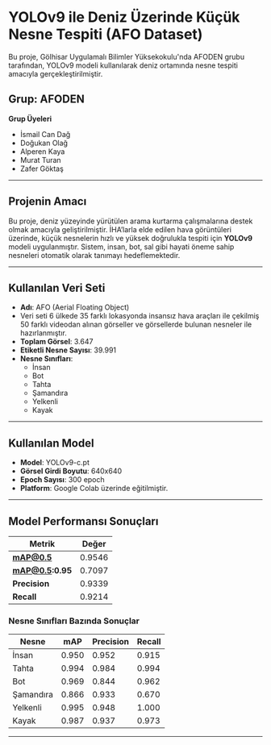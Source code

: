 # YOLOv9 ile Deniz Üzerinde Küçük Nesne Tespiti (AFO Dataset)
Bu proje, Gölhisar Uygulamalı Bilimler Yüksekokulu'nda AFODEN grubu tarafından, YOLOv9 modeli kullanılarak deniz ortamında nesne tespiti amacıyla gerçekleştirilmiştir.

## Grup: AFODEN
**Grup Üyeleri**  
- İsmail Can Dağ  
- Doğukan Olağ  
- Alperen Kaya
- Murat Turan    
- Zafer Göktaş  

---

## Projenin Amacı

Bu proje, deniz yüzeyinde yürütülen arama kurtarma çalışmalarına destek olmak amacıyla geliştirilmiştir. İHA’larla elde edilen hava görüntüleri üzerinde, küçük nesnelerin hızlı ve yüksek doğrulukla tespiti için **YOLOv9** modeli uygulanmıştır. Sistem, insan, bot, sal gibi hayati öneme sahip nesneleri otomatik olarak tanımayı hedeflemektedir.

---

## Kullanılan Veri Seti

- **Adı**: AFO (Aerial Floating Object)
- Veri seti 6 ülkede 35 farklı lokasyonda insansız hava araçları ile çekilmiş 50 farklı videodan alınan görseller ve görsellerde bulunan nesneler ile hazırlanmıştır.
- **Toplam Görsel**: 3.647
- **Etiketli Nesne Sayısı**: 39.991  
- **Nesne Sınıfları**:  
  - İnsan  
  - Bot  
  - Tahta  
  - Şamandıra  
  - Yelkenli  
  - Kayak   

---
## Kullanılan Model

- **Model**: YOLOv9-c.pt
- **Görsel Girdi Boyutu**: 640x640   
- **Epoch Sayısı**: 300 epoch  
- **Platform**: Google Colab üzerinde eğitilmiştir.

---

## Model Performansı Sonuçları

| Metrik            | Değer   |
|-------------------|---------|
| **mAP@0.5**       | 0.9546  |
| **mAP@0.5:0.95**  | 0.7097  |
| **Precision**     | 0.9339  |
| **Recall**        | 0.9214  |

### Nesne Sınıfları Bazında Sonuçlar

| Nesne      | mAP   | Precision | Recall |
|------------|-------|-----------|--------|
| İnsan      | 0.950 | 0.952     | 0.915  |
| Tahta      | 0.994 | 0.984     | 0.994  |
| Bot        | 0.969 | 0.844     | 0.962  |
| Şamandıra  | 0.866 | 0.933     | 0.670  |
| Yelkenli   | 0.995 | 0.948     | 1.000  |
| Kayak      | 0.987 | 0.937     | 0.973  |

---

